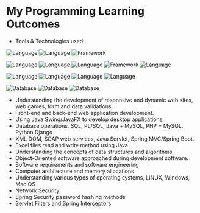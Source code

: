 # __My Programming Learning Outcomes__

* Tools & Technologies used:

![Language](https://img.shields.io/badge/Java-1.8-blue.svg) 
![Language](https://img.shields.io/badge/Java-17-yellow.svg) 
![Framework](https://img.shields.io/badge/SpringBoot---success.svg)
 
![Language](https://img.shields.io/badge/HTML%2FHTML5----brightgreen.svg)
![Language](https://img.shields.io/badge/CSS-3-9cf.svg)
![Language](https://img.shields.io/badge/JS-jQuery-yellow.svg)
![Framework](https://img.shields.io/badge/Vue.js---orange.svg)
![Language](https://img.shields.io/badge/Bootstrap---9cf.svg)
  
![Language](https://img.shields.io/badge/C-native-yellow.svg) 
![Language](https://img.shields.io/badge/Python-3-success.svg) 
![Language](https://img.shields.io/badge/Django---success.svg) 
![Language](https://img.shields.io/badge/PHP-7-informational.svg) 


![Database](https://img.shields.io/badge/OracleDB---9cf.svg)
![Database](https://img.shields.io/badge/MySQL---9cf.svg)
![Database](https://img.shields.io/badge/MariaDB---9cf.svg)

* Understanding the development of responsive and dynamic web sites, web games, form and data validations.
* Front-end and back-end web application development.
* Using Java Swing/JavaFX to develop desktop applications.
* Database operations, SQL, PL/SQL, Java + MySQL, PHP + MySQL, Python Django
* XML DOM, SOAP web services, Java Servlet, Spring MVC/Spring Boot.
* Excel files read and write method using Java.
* Understanding the concepts of data structures and algorithms
* Object-Oriented software approached during development software.
* Software requirements and software engineering
* Computer architecture and memory allocations
* Understanding various types of operating systems, LINUX, Windows, Mac OS
* Network Security
* Spring Security password hashing methods
* Servlet Filters and Spring Interceptors